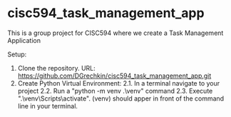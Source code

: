 # cisc594_task_management_app
This is a group project for CISC594 where we create a Task Management Application

Setup:
1. Clone the repository. URL: https://github.com/DGrechkin/cisc594_task_management_app.git
2. Create Python Virtual Environment:
    2.1. In a terminal navigate to your project
    2.2. Run a "python -m venv .\venv" command
    2.3. Execute ".\venv\Scripts\activate". (venv) should apper in front of the command line in your terminal.